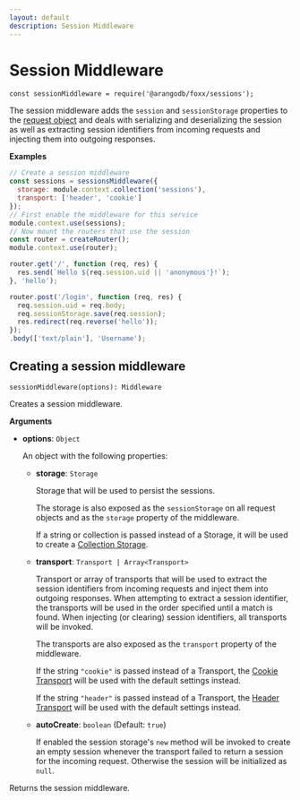 ```yaml
---
layout: default
description: Session Middleware
---
```

Session Middleware
==================

`const sessionMiddleware = require('@arangodb/foxx/sessions');`

The session middleware adds the `session` and `sessionStorage` properties to
the [request object](foxx-reference-routers-request.html) and deals with serializing and
deserializing the session as well as extracting session identifiers from
incoming requests and injecting them into outgoing responses.

**Examples**

```js
// Create a session middleware
const sessions = sessionsMiddleware({
  storage: module.context.collection('sessions'),
  transport: ['header', 'cookie']
});
// First enable the middleware for this service
module.context.use(sessions);
// Now mount the routers that use the session
const router = createRouter();
module.context.use(router);

router.get('/', function (req, res) {
  res.send(`Hello ${req.session.uid || 'anonymous'}!`);
}, 'hello');

router.post('/login', function (req, res) {
  req.session.uid = req.body;
  req.sessionStorage.save(req.session);
  res.redirect(req.reverse('hello'));
});
.body(['text/plain'], 'Username');
```

Creating a session middleware
-----------------------------

`sessionMiddleware(options): Middleware`

Creates a session middleware.

**Arguments**

* **options**: `Object`

  An object with the following properties:

  * **storage**: `Storage`

    Storage that will be used to persist the sessions.

    The storage is also exposed as the `sessionStorage` on all request objects
    and as the `storage` property of the middleware.

    If a string or collection is passed instead of a Storage, it will be used
    to create a [Collection Storage](foxx-reference-sessions-storages-collection.html).

  * **transport**: `Transport | Array<Transport>`

    Transport or array of transports that will be used to extract the session
    identifiers from incoming requests and inject them into outgoing responses.
    When attempting to extract a session identifier, the transports will be
    used in the order specified until a match is found. When injecting
    (or clearing) session identifiers, all transports will be invoked.

    The transports are also exposed as the `transport` property of the middleware.

    If the string `"cookie"` is passed instead of a Transport, the
    [Cookie Transport](foxx-reference-sessions-transports-cookie.html) will be used with the default
    settings instead.

    If the string `"header"` is passed instead of a Transport, the
    [Header Transport](foxx-reference-sessions-transports-header.html) will be used with the default
    settings instead.

  * **autoCreate**: `boolean` (Default: `true`)

    If enabled the session storage's `new` method will be invoked to create an
    empty session whenever the transport failed to return a session for the
    incoming request. Otherwise the session will be initialized as `null`.

Returns the session middleware.
